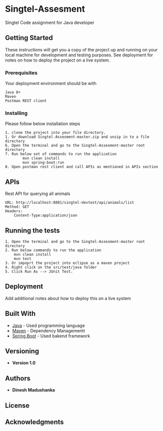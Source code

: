 # Singtel-Assesment

Singtel Code assignment for Java developer

## Getting Started

These instructions will get you a copy of the project up and running on your local machine for development and testing purposes. See deployment for notes on how to deploy the project on a live system.

### Prerequisites

Your deployment environment should be with
```
Java 8+
Maven
Postman REST client

```

### Installing

Please follow below installation steps


```
1. clone the project into your file directory.
1. Or download Singtel-Assesment-master.zip and unzip in to a file directory
6. Open the terminal and go to the Singtel-Assesment-master root directory
7. Run below set of commands to run the application
		mvn clean install 
		mvn spring-boot:run
8. Open postman rest client and call APIs as mentioned in APIs section 
```


## APIs

Rest API for querying all animals

```
URL: http://localhost:8081/singtel-devtest/api/animals/list
Method: GET
Headers:
	Content-Type:application/json

```


## Running the tests
```
1. Open the terminal and go to the Singtel-Assesment-master root directory
2. Run below commands to run the application
	mvn clean install 
	mvn test
3. Or impoprt the project into eclipse as a maven project
4. Right click on the src/test/java folder
5. Click Run As --> JUnit Test.
```

## Deployment

Add additional notes about how to deploy this on a live system

## Built With

* [Java](https://www.oracle.com/sg/java/technologies/javase-downloads.html) - Used programming language
* [Maven](https://maven.apache.org/) - Dependency Managementt
* [Spring Boot](http://start.spring.io/) - Used bakend framework



## Versioning

* **Version 1.0**


## Authors

* **Dinesh Madushanka**



## License



## Acknowledgments

